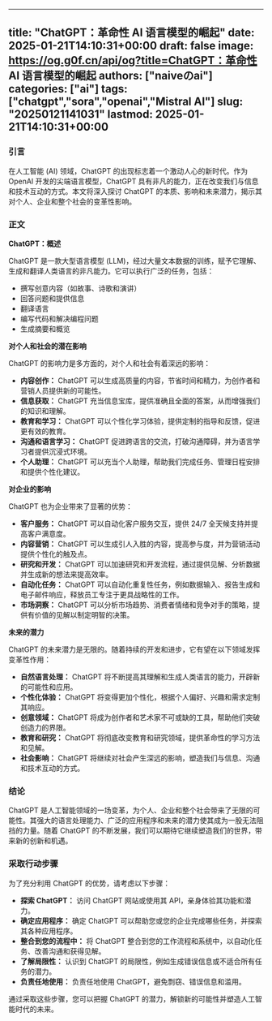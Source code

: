 
---
title: "ChatGPT：革命性 AI 语言模型的崛起"
date: 2025-01-21T14:10:31+00:00
draft: false
image: https://og.g0f.cn/api/og?title=ChatGPT：革命性 AI 语言模型的崛起
authors: ["naiveのai"]
categories: ["ai"]
tags: ["chatgpt","sora","openai","Mistral AI"]
slug: "20250121141031"
lastmod: 2025-01-21T14:10:31+00:00
---
### 引言

在人工智能 (AI) 领域，ChatGPT 的出现标志着一个激动人心的新时代。作为 OpenAI 开发的尖端语言模型，ChatGPT 具有非凡的能力，正在改变我们与信息和技术互动的方式。本文将深入探讨 ChatGPT 的本质、影响和未来潜力，揭示其对个人、企业和整个社会的变革性影响。

### 正文

**ChatGPT：概述**

ChatGPT 是一款大型语言模型 (LLM)，经过大量文本数据的训练，赋予它理解、生成和翻译人类语言的非凡能力。它可以执行广泛的任务，包括：

- 撰写创意内容（如故事、诗歌和演讲）
- 回答问题和提供信息
- 翻译语言
- 编写代码和解决编程问题
- 生成摘要和概览

**对个人和社会的潜在影响**

ChatGPT 的影响力是多方面的，对个人和社会有着深远的影响：

- **内容创作：** ChatGPT 可以生成高质量的内容，节省时间和精力，为创作者和营销人员提供新的可能性。
- **信息获取：** ChatGPT 充当信息宝库，提供准确且全面的答案，从而增强我们的知识和理解。
- **教育和学习：** ChatGPT 可以个性化学习体验，提供定制的指导和反馈，促进更有效的教育。
- **沟通和语言学习：** ChatGPT 促进跨语言的交流，打破沟通障碍，并为语言学习者提供沉浸式环境。
- **个人助理：** ChatGPT 可以充当个人助理，帮助我们完成任务、管理日程安排和提供个性化建议。

**对企业的影响**

ChatGPT 也为企业带来了显著的优势：

- **客户服务：** ChatGPT 可以自动化客户服务交互，提供 24/7 全天候支持并提高客户满意度。
- **内容营销：** ChatGPT 可以生成引人入胜的内容，提高参与度，并为营销活动提供个性化的触及点。
- **研究和开发：** ChatGPT 可以加速研究和开发流程，通过提供见解、分析数据并生成新的想法来提高效率。
- **自动化任务：** ChatGPT 可以自动化重复性任务，例如数据输入、报告生成和电子邮件响应，释放员工专注于更具战略性的工作。
- **市场洞察：** ChatGPT 可以分析市场趋势、消费者情绪和竞争对手的策略，提供有价值的见解以制定明智的决策。

**未来的潜力**

ChatGPT 的未来潜力是无限的。随着持续的开发和进步，它有望在以下领域发挥变革性作用：

- **自然语言处理：** ChatGPT 将不断提高其理解和生成人类语言的能力，开辟新的可能性和应用。
- **个性化体验：** ChatGPT 将变得更加个性化，根据个人偏好、兴趣和需求定制其响应。
- **创意领域：** ChatGPT 将成为创作者和艺术家不可或缺的工具，帮助他们突破创造力的界限。
- **教育和研究：** ChatGPT 将彻底改变教育和研究领域，提供革命性的学习方法和见解。
- **社会影响：** ChatGPT 将继续对社会产生深远的影响，塑造我们与信息、沟通和技术互动的方式。

### 结论

ChatGPT 是人工智能领域的一场变革，为个人、企业和整个社会带来了无限的可能性。其强大的语言处理能力、广泛的应用程序和未来的潜力使其成为一股无法阻挡的力量。随着 ChatGPT 的不断发展，我们可以期待它继续塑造我们的世界，带来新的创新和机遇。

### 采取行动步骤

为了充分利用 ChatGPT 的优势，请考虑以下步骤：

- **探索 ChatGPT：** 访问 ChatGPT 网站或使用其 API，亲身体验其功能和潜力。
- **确定应用程序：** 确定 ChatGPT 可以帮助您或您的企业完成哪些任务，并探索其各种应用程序。
- **整合到您的流程中：** 将 ChatGPT 整合到您的工作流程和系统中，以自动化任务、改善沟通和获得见解。
- **了解局限性：** 认识到 ChatGPT 的局限性，例如生成错误信息或不适合所有任务的潜力。
- **负责任地使用：** 负责任地使用 ChatGPT，避免剽窃、错误信息和滥用。

通过采取这些步骤，您可以把握 ChatGPT 的潜力，解锁新的可能性并塑造人工智能时代的未来。